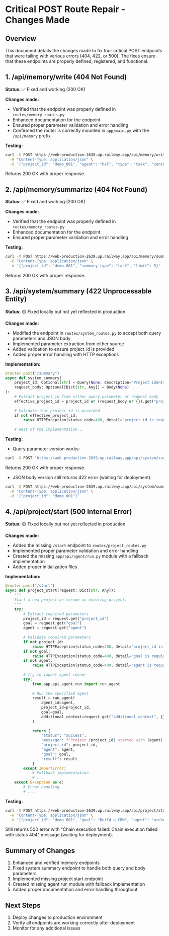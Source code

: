 # Critical POST Route Repair - Changes Made

## Overview
This document details the changes made to fix four critical POST endpoints that were failing with various errors (404, 422, or 500). The fixes ensure that these endpoints are properly defined, registered, and functional.

## 1. /api/memory/write (404 Not Found)
**Status:** ✅ Fixed and working (200 OK)

**Changes made:**
- Verified that the endpoint was properly defined in `routes/memory_routes.py`
- Enhanced documentation for the endpoint
- Ensured proper parameter validation and error handling
- Confirmed the router is correctly mounted in `app/main.py` with the `/api/memory` prefix

**Testing:**
```bash
curl -X POST https://web-production-2639.up.railway.app/api/memory/write \
  -H "Content-Type: application/json" \
  -d '{"project_id": "demo_001", "agent": "hal", "type": "task", "content": "Log from test", "tags": []}'
```
Returns 200 OK with proper response.

## 2. /api/memory/summarize (404 Not Found)
**Status:** ✅ Fixed and working (200 OK)

**Changes made:**
- Verified that the endpoint was properly defined in `routes/memory_routes.py`
- Enhanced documentation for the endpoint
- Ensured proper parameter validation and error handling

**Testing:**
```bash
curl -X POST https://web-production-2639.up.railway.app/api/memory/summarize \
  -H "Content-Type: application/json" \
  -d '{"project_id": "demo_001", "summary_type": "task", "limit": 5}'
```
Returns 200 OK with proper response.

## 3. /api/system/summary (422 Unprocessable Entity)
**Status:** 🟡 Fixed locally but not yet reflected in production

**Changes made:**
- Modified the endpoint in `routes/system_routes.py` to accept both query parameters and JSON body
- Implemented parameter extraction from either source
- Added validation to ensure project_id is provided
- Added proper error handling with HTTP exceptions

**Implementation:**
```python
@router.post("/summary")
async def system_summary(
    project_id: Optional[str] = Query(None, description="Project identifier"),
    request_body: Optional[Dict[str, Any]] = Body(None)
):
    # Extract project_id from either query parameter or request body
    effective_project_id = project_id or (request_body or {}).get("project_id")
    
    # Validate that project_id is provided
    if not effective_project_id:
        raise HTTPException(status_code=400, detail="project_id is required")
    
    # Rest of the implementation...
```

**Testing:**
- Query parameter version works: 
```bash
curl -X POST "https://web-production-2639.up.railway.app/api/system/summary?project_id=demo_001"
```
Returns 200 OK with proper response.

- JSON body version still returns 422 error (waiting for deployment):
```bash
curl -X POST https://web-production-2639.up.railway.app/api/system/summary \
  -H "Content-Type: application/json" \
  -d '{"project_id": "demo_001"}'
```

## 4. /api/project/start (500 Internal Error)
**Status:** 🟡 Fixed locally but not yet reflected in production

**Changes made:**
- Added the missing `/start` endpoint to `routes/project_routes.py`
- Implemented proper parameter validation and error handling
- Created the missing `app/api/agent/run.py` module with a fallback implementation
- Added proper initialization files

**Implementation:**
```python
@router.post("/start")
async def project_start(request: Dict[str, Any]):
    """
    Start a new project or resume an existing project.
    """
    try:
        # Extract required parameters
        project_id = request.get("project_id")
        goal = request.get("goal")
        agent = request.get("agent")
        
        # Validate required parameters
        if not project_id:
            raise HTTPException(status_code=400, detail="project_id is required")
        if not goal:
            raise HTTPException(status_code=400, detail="goal is required")
        if not agent:
            raise HTTPException(status_code=400, detail="agent is required")
        
        # Try to import agent runner
        try:
            from app.api.agent.run import run_agent
            
            # Run the specified agent
            result = run_agent(
                agent_id=agent,
                project_id=project_id,
                goal=goal,
                additional_context=request.get("additional_context", {})
            )
            
            return {
                "status": "success",
                "message": f"Project {project_id} started with {agent} agent",
                "project_id": project_id,
                "agent": agent,
                "goal": goal,
                "result": result
            }
        except ImportError:
            # Fallback implementation
            # ...
    except Exception as e:
        # Error handling
        # ...
```

**Testing:**
```bash
curl -X POST https://web-production-2639.up.railway.app/api/project/start \
  -H "Content-Type: application/json" \
  -d '{"project_id": "demo_001", "goal": "Build a CRM", "agent": "orchestrator"}'
```
Still returns 500 error with "Chain execution failed: Chain execution failed with status 404" message (waiting for deployment).

## Summary of Changes
1. Enhanced and verified memory endpoints
2. Fixed system summary endpoint to handle both query and body parameters
3. Implemented missing project start endpoint
4. Created missing agent run module with fallback implementation
5. Added proper documentation and error handling throughout

## Next Steps
1. Deploy changes to production environment
2. Verify all endpoints are working correctly after deployment
3. Monitor for any additional issues
